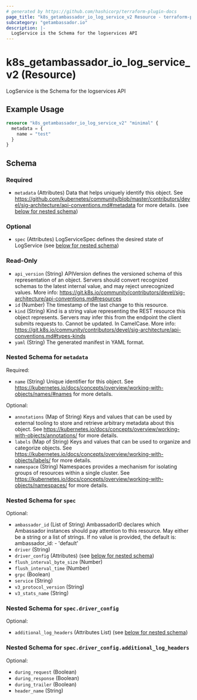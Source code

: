 ```yaml
---
# generated by https://github.com/hashicorp/terraform-plugin-docs
page_title: "k8s_getambassador_io_log_service_v2 Resource - terraform-provider-k8s"
subcategory: "getambassador.io"
description: |-
  LogService is the Schema for the logservices API
---
```


# k8s_getambassador_io_log_service_v2 (Resource)

LogService is the Schema for the logservices API

## Example Usage

```terraform
resource "k8s_getambassador_io_log_service_v2" "minimal" {
  metadata = {
    name = "test"
  }
}
```

<!-- schema generated by tfplugindocs -->
## Schema

### Required

- `metadata` (Attributes) Data that helps uniquely identify this object. See https://github.com/kubernetes/community/blob/master/contributors/devel/sig-architecture/api-conventions.md#metadata for more details. (see [below for nested schema](#nestedatt--metadata))

### Optional

- `spec` (Attributes) LogServiceSpec defines the desired state of LogService (see [below for nested schema](#nestedatt--spec))

### Read-Only

- `api_version` (String) APIVersion defines the versioned schema of this representation of an object. Servers should convert recognized schemas to the latest internal value, and may reject unrecognized values. More info: https://git.k8s.io/community/contributors/devel/sig-architecture/api-conventions.md#resources
- `id` (Number) The timestamp of the last change to this resource.
- `kind` (String) Kind is a string value representing the REST resource this object represents. Servers may infer this from the endpoint the client submits requests to. Cannot be updated. In CamelCase. More info: https://git.k8s.io/community/contributors/devel/sig-architecture/api-conventions.md#types-kinds
- `yaml` (String) The generated manifest in YAML format.

<a id="nestedatt--metadata"></a>
### Nested Schema for `metadata`

Required:

- `name` (String) Unique identifier for this object. See https://kubernetes.io/docs/concepts/overview/working-with-objects/names/#names for more details.

Optional:

- `annotations` (Map of String) Keys and values that can be used by external tooling to store and retrieve arbitrary metadata about this object. See https://kubernetes.io/docs/concepts/overview/working-with-objects/annotations/ for more details.
- `labels` (Map of String) Keys and values that can be used to organize and categorize objects. See https://kubernetes.io/docs/concepts/overview/working-with-objects/labels/ for more details.
- `namespace` (String) Namespaces provides a mechanism for isolating groups of resources within a single cluster. See https://kubernetes.io/docs/concepts/overview/working-with-objects/namespaces/ for more details.


<a id="nestedatt--spec"></a>
### Nested Schema for `spec`

Optional:

- `ambassador_id` (List of String) AmbassadorID declares which Ambassador instances should pay attention to this resource.  May either be a string or a list of strings.  If no value is provided, the default is:  	ambassador_id: 	- 'default'
- `driver` (String)
- `driver_config` (Attributes) (see [below for nested schema](#nestedatt--spec--driver_config))
- `flush_interval_byte_size` (Number)
- `flush_interval_time` (Number)
- `grpc` (Boolean)
- `service` (String)
- `v3_protocol_version` (String)
- `v3_stats_name` (String)

<a id="nestedatt--spec--driver_config"></a>
### Nested Schema for `spec.driver_config`

Optional:

- `additional_log_headers` (Attributes List) (see [below for nested schema](#nestedatt--spec--driver_config--additional_log_headers))

<a id="nestedatt--spec--driver_config--additional_log_headers"></a>
### Nested Schema for `spec.driver_config.additional_log_headers`

Optional:

- `during_request` (Boolean)
- `during_response` (Boolean)
- `during_trailer` (Boolean)
- `header_name` (String)


